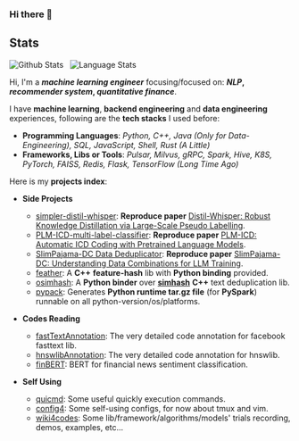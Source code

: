 ### Hi there 👋

<!--
**innerNULL/innerNULL** is a ✨ _special_ ✨ repository because its `README.md` (this file) appears on your GitHub profile.

Here are some ideas to get you started:

- 🔭 I’m currently working on ...
- 🌱 I’m currently learning ...
- 👯 I’m looking to collaborate on ...
- 🤔 I’m looking for help with ...
- 💬 Ask me about ...
- 📫 How to reach me: ...
- 😄 Pronouns: ...
- ⚡ Fun fact: ...
-->

## Stats
![Github Stats](https://github-readme-stats.vercel.app/api?username=innerNULL&show_icons=true&hide_border=true)&nbsp;&nbsp;
![Language Stats](https://github-readme-stats-eight-theta.vercel.app/api/top-langs/?username=innerNULL&layout=compact&langs_count=8&hide_border=true)


Hi, I'm a **_machine learning engineer_** focusing/focused on: **_NLP_, _recommender system_, _quantitative finance_**. 

I have **machine learning**, **backend engineering** and **data engineering** experiences, following are the **tech stacks** I used before: 
* **Programming Languages**: _Python, C++, Java (Only for Data-Engineering), SQL, JavaScript, Shell, Rust (A Little)_
* **Frameworks, Libs or Tools**: _Pulsar, Milvus, gRPC, Spark, Hive, K8S, PyTorch, FAISS, Redis, Flask, TensorFlow (Long Time Ago)_

Here is my **projects index**:

* **Side Projects**
    * [simpler-distil-whisper](https://github.com/innerNULL/simpler-distil-whisper): **Reproduce paper** [Distil-Whisper: Robust Knowledge Distillation via Large-Scale Pseudo Labelling](https://arxiv.org/abs/2311.00430).
    * [PLM-ICD-multi-label-classifier](https://github.com/innerNULL/PLM-ICD-multi-label-classifier/tree/main): **Reproduce paper** [PLM-ICD: Automatic ICD Coding with Pretrained Language Models](https://arxiv.org/abs/2207.05289v1).
    * [SlimPajama-DC Data Deduplicator]([https://github.com/innerNULL/mia/blob/main/bin/etl/dataset/text_corpus/text_corpus_slimpajama_dc_processor.py](https://github.com/innerNULL/mia/tree/main/bin/papers/slimpajama-dc)): **Reproduce paper** [SlimPajama-DC: Understanding Data Combinations for LLM Training](https://arxiv.org/abs/2309.10818).
    * [feather](https://github.com/innerNULL/feather): A **C++** **feature-hash** lib with **Python binding** provided.
    * [osimhash](https://github.com/innerNULL/osimhash): A **Python binder** over [**simhash**](https://github.com/yanyiwu/simhash) **C++** text deduplication lib.
    * [pypack](https://github.com/innerNULL/pypack): Generates **Python runtime tar.gz file** (for **PySpark**) runnable on all python-version/os/platforms.

* **Codes Reading**  
    * [fastTextAnnotation](https://github.com/innerNULL/fastTextAnnotation/tree/code_reading): The very detailed code annotation for facebook fasttext lib.
    * [hnswlibAnnotation](https://github.com/innerNULL/hnswlibAnnotation/tree/code_reading): The very detailed code annotation for hnswlib.  
    * [finBERT](https://github.com/innerNULL/finBERT/tree/code_reading): BERT for financial news sentiment classification.

* **Self Using**  
    * [quicmd](https://github.com/innerNULL/quicmd): Some useful quickly execution commands.
    * [config4](https://github.com/innerNULL/config4): Some self-using configs, for now about tmux and vim.
    * [wiki4codes](https://github.com/innerNULL/wiki4codes): Some lib/framework/algorithms/models' trials recording, demos, examples, etc...



